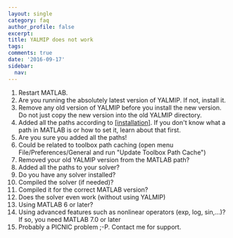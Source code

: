 ```yaml
---
layout: single
category: faq
author_profile: false
excerpt:
title: YALMIP does not work
tags:
comments: true
date: '2016-09-17'
sidebar:
  nav:
---
```


1. Restart MATLAB.
2. Are you running the absolutely latest version of YALMIP. If not, install it.
3. Remove any old version of YALMIP before you install the new version. Do not just copy the new version into the old YALMIP directory.
4. Added all the paths according to [[installation]](tutorial/installation). If you don't know what a path in MATLAB is or how to set it, learn about that first.
5. Are you sure you added all the paths!
6. Could be related to toolbox path caching (open menu File/Preferences/General and run "Update Toolbox Path Cache")
7. Removed your old YALMIP version from the MATLAB path?
8. Added all the paths to your solver?
9. Do you have any solver installed?
10. Compiled the solver (if needed)? 
11. Compiled it for the correct MATLAB version?
12. Does the solver even work (without using YALMIP)
13. Using MATLAB 6 or later?
14. Using advanced features such as nonlinear operators (exp, log, sin,...)? If so, you need MATLAB 7.0 or later
15. Probably a PICNIC problem ;-P. Contact me for support.
